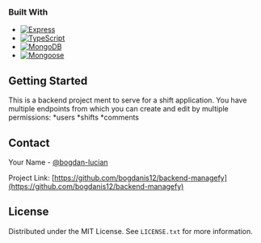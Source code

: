 
<!-- ABOUT THE PROJECT -->


### Built With

* [![Express][Express.js]][Express-url]
* [![TypeScript][TypeScript]][TypeScript-url]
* [![MongoDB][MongoDB]][MongoDB-url]
* [![Mongoose][Mongoose.js]][Mongoose-url]




<!-- GETTING STARTED -->
## Getting Started

This is a backend project ment to serve for a shift application. You have multiple endpoints from which you can create and edit by multiple permissions:
    *users
    *shifts
    *comments


<!-- CONTACT -->
## Contact

Your Name - [@bogdan-lucian](https://www.linkedin.com/in/bogdan-lucian/)

Project Link: [https://github.com/bogdanis12/backend-managefy](https://github.com/bogdanis12/backend-managefy)



<!-- LICENSE -->
## License

Distributed under the MIT License. See `LICENSE.txt` for more information.




<!-- MARKDOWN LINKS & IMAGES -->
<!-- https://www.markdownguide.org/basic-syntax/#reference-style-links -->

[Express.js]: https://miro.medium.com/max/1400/1*i2fRBk3GsYLeUk_Rh7AzHw.png
[Express-url]: https://expressjs.com
[TypeScript]:https://titrias.com/files/2022/04/typescript.png
[TypeScript-url]: https://www.typescriptlang.org
[MongoDB]: https://upload.wikimedia.org/wikipedia/commons/thumb/9/93/MongoDB_Logo.svg/2560px-MongoDB_Logo.svg.png
[MongoDB-url]: https://www.mongodb.com
[Mongoose.js]: https://www.pngitem.com/pimgs/m/385-3851477_mongoose-js-logo-png-transparent-png.png
[Mongoose-url]: https://mongoosejs.com
